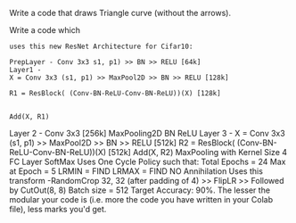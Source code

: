 Write a code that draws Triangle curve (without the arrows). 

Write a code which

    uses this new ResNet Architecture for Cifar10:

    PrepLayer - Conv 3x3 s1, p1) >> BN >> RELU [64k]
    Layer1 -
    X = Conv 3x3 (s1, p1) >> MaxPool2D >> BN >> RELU [128k]

    R1 = ResBlock( (Conv-BN-ReLU-Conv-BN-ReLU))(X) [128k] 


    Add(X, R1)


Layer 2 -
Conv 3x3 [256k]
MaxPooling2D
BN
ReLU
Layer 3 -
X = Conv 3x3 (s1, p1) >> MaxPool2D >> BN >> RELU [512k]
R2 = ResBlock( (Conv-BN-ReLU-Conv-BN-ReLU))(X) [512k]
Add(X, R2)
MaxPooling with Kernel Size 4
FC Layer 
SoftMax
Uses One Cycle Policy such that:
Total Epochs = 24
Max at Epoch = 5
LRMIN = FIND
LRMAX = FIND
NO Annihilation
Uses this transform -RandomCrop 32, 32 (after padding of 4) >> FlipLR >> Followed by CutOut(8, 8)
Batch size = 512
Target Accuracy: 90%. 
The lesser the modular your code is (i.e. more the code you have written in your Colab file), less marks you'd get. 
